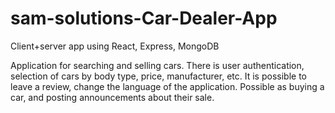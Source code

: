 # sam-solutions-Car-Dealer-App
Client+server app using React, Express, MongoDB

Application for searching and selling cars. There is user authentication, selection of cars by body type, price, manufacturer, etc. It is possible to leave a review, change the language of the application. Possible as buying a car, and posting announcements about their sale.

